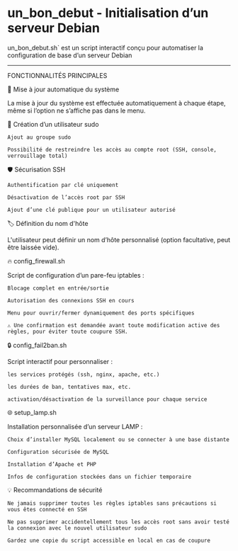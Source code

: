 # un_bon_debut - Initialisation d’un serveur Debian

un_bon_debut.sh` est un script interactif conçu pour automatiser la configuration de base d’un serveur Debian
____________________________________________________________________________________________________
FONCTIONNALITÉS PRINCIPALES 

🔄 Mise à jour automatique du système

La mise à jour du système est effectuée automatiquement à chaque étape, même si l’option ne s’affiche pas dans le menu.

👤 Création d’un utilisateur sudo

    Ajout au groupe sudo

    Possibilité de restreindre les accès au compte root (SSH, console, verrouillage total)

🛡️ Sécurisation SSH

    Authentification par clé uniquement

    Désactivation de l’accès root par SSH

    Ajout d’une clé publique pour un utilisateur autorisé

🏷️ Définition du nom d'hôte

L'utilisateur peut définir un nom d’hôte personnalisé (option facultative, peut être laissée vide).

🔥 config_firewall.sh

Script de configuration d’un pare-feu iptables :

    Blocage complet en entrée/sortie

    Autorisation des connexions SSH en cours

    Menu pour ouvrir/fermer dynamiquement des ports spécifiques

    ⚠️ Une confirmation est demandée avant toute modification active des règles, pour éviter toute coupure SSH.

🔒 config_fail2ban.sh

Script interactif pour personnaliser :

    les services protégés (ssh, nginx, apache, etc.)

    les durées de ban, tentatives max, etc.

    activation/désactivation de la surveillance pour chaque service

🌐 setup_lamp.sh

Installation personnalisée d’un serveur LAMP :

    Choix d’installer MySQL localement ou se connecter à une base distante

    Configuration sécurisée de MySQL

    Installation d’Apache et PHP

    Infos de configuration stockées dans un fichier temporaire

💡 Recommandations de sécurité

    Ne jamais supprimer toutes les règles iptables sans précautions si vous êtes connecté en SSH

    Ne pas supprimer accidentellement tous les accès root sans avoir testé la connexion avec le nouvel utilisateur sudo

    Gardez une copie du script accessible en local en cas de coupure

